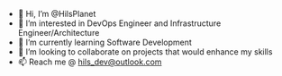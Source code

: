 - 👋 Hi, I’m @HilsPlanet
- 👀 I’m interested in DevOps Engineer and Infrastructure Engineer/Architecture
- 🌱 I’m currently learning Software Development
- 💞️ I’m looking to collaborate on projects that would enhance my skills
- 📫 Reach me @ hils_dev@outlook.com

<!---
HilsPlanet/HilsPlanet is a ✨ special ✨ repository because its `README.md` (this file) appears on your GitHub profile.
You can click the Preview link to take a look at your changes.
--->
